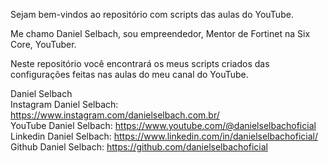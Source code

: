 Sejam bem-vindos ao repositório com scripts das aulas do YouTube.

Me chamo Daniel Selbach, sou empreendedor, Mentor de Fortinet na Six Core, YouTuber.

Neste repositório você encontrará os meus scripts criados das configurações feitas nas aulas do meu canal do YouTube.

Daniel Selbach<br>
Instagram Daniel Selbach: https://www.instagram.com/danielselbach.com.br/<br>
YouTube Daniel Selbach: https://www.youtube.com/@danielselbachoficial<br>
Linkedin Daniel Selbach: https://www.linkedin.com/in/danielselbachoficial/<br>
Github Daniel Selbach: https://github.com/danielselbachoficial<br>
